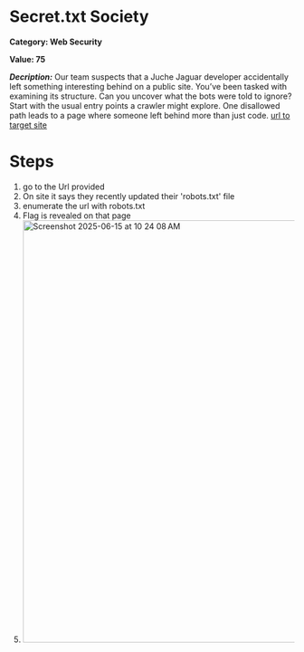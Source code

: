 # Secret.txt Society
**Category: Web Security**


**Value: 75**

**_Decription:_**
Our team suspects that a Juche Jaguar developer accidentally left something interesting behind on a public site. You’ve been tasked with examining its structure. Can you uncover what the bots were told to ignore? Start with the usual entry points a crawler might explore. One disallowed path leads to a page where someone left behind more than just code. [url to target site](https://juche.msoidentity.com)

# Steps
1. go to the Url provided
2. On site it says they recently updated their 'robots.txt' file
3. enumerate the url with robots.txt
4. Flag is revealed on that page
5. <img width="746" alt="Screenshot 2025-06-15 at 10 24 08 AM" src="https://github.com/user-attachments/assets/9d9baf80-8309-49c8-8b46-3d3e010abd22" />
